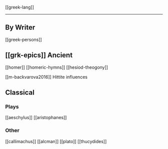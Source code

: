 [[greek-lang]]

---

## By Writer
[[greek-persons]]

## [[grk-epics]] Ancient
[[homer]]
[[homeric-hymns]]
[[hesiod-theogony]]

[[m-backvarova2016]] Hittite influences

## Classical
### Plays
[[aeschylus]]
[[aristophanes]]

### Other
[[callimachus]]
[[alcman]]
[[plato]]
[[thucydides]]
